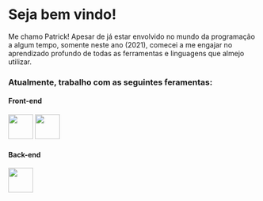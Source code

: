 # Seja bem vindo!

Me chamo Patrick! Apesar de já estar envolvido no mundo da programação a algum tempo, somente neste ano (2021), comecei a me engajar no aprendizado profundo de todas as ferramentas e linguagens que almejo utilizar.

### Atualmente, trabalho com as seguintes feramentas: 

#### Front-end
<img src="https://upload.wikimedia.org/wikipedia/commons/thumb/6/61/HTML5_logo_and_wordmark.svg/1200px-HTML5_logo_and_wordmark.svg.png" width="50">
<img src="https://cdn.freebiesupply.com/logos/thumbs/2x/css3-logo.png" width="50">

#### Back-end
<img src="https://upload.wikimedia.org/wikipedia/commons/thumb/2/27/PHP-logo.svg/2560px-PHP-logo.svg.png" width="50">


